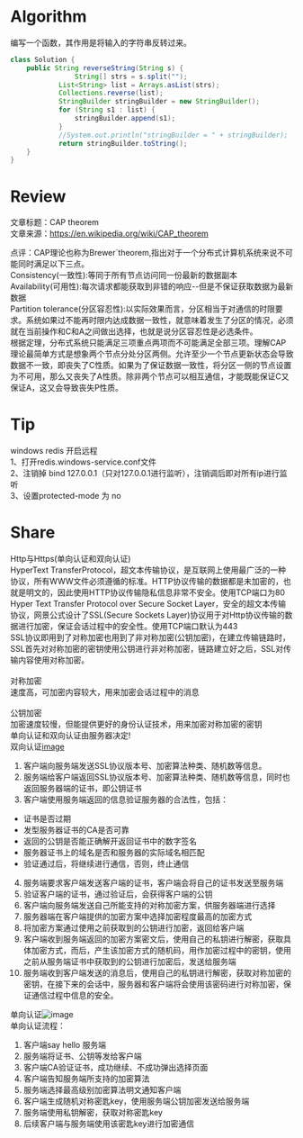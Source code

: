 # Algorithm
编写一个函数，其作用是将输入的字符串反转过来。
```Java
class Solution {
    public String reverseString(String s) {
 				String[] strs = s.split("");
			List<String> list = Arrays.asList(strs);
			Collections.reverse(list);
			StringBuilder stringBuilder = new StringBuilder();
			for (String s1 : list) {
				stringBuilder.append(s1);
			}
			//System.out.println("stringBuilder = " + stringBuilder);
			return stringBuilder.toString();
    }
}
```

# Review

文章标题：CAP theorem<br>
文章来源：https://en.wikipedia.org/wiki/CAP_theorem<br>

点评：CAP理论也称为Brewer`theorem,指出对于一个分布式计算机系统来说不可能同时满足以下三点。<br>
Consistency(一致性):等同于所有节点访问同一份最新的数据副本<br>
Availability(可用性):每次请求都能获取到非错的响应--但是不保证获取数据为最新数据<br>
Partition tolerance(分区容忍性):以实际效果而言，分区相当于对通信的时限要求。系统如果过不能再时限内达成数据一致性，就意味着发生了分区的情况，必须就在当前操作和C和A之间做出选择，也就是说分区容忍性是必选条件。<br>
根据定理，分布式系统只能满足三项重点两项而不可能满足全部三项。理解CAP理论最简单方式是想象两个节点分处分区两侧。允许至少一个节点更新状态会导致数据不一致，即丧失了C性质。如果为了保证数据一致性，将分区一侧的节点设置为不可用，那么又丧失了A性质。除非两个节点可以相互通信，才能既能保证C又保证A，这又会导致丧失P性质。

# Tip
windows redis 开启远程<br>
1、打开redis.windows-service.conf文件<br> 
2、注销掉 bind 127.0.0.1（只对127.0.0.1进行监听），注销调后即对所有ip进行监听 <br>
3、设置protected-mode 为 no <br>
# Share
Http与Https(单向认证和双向认证)<br>
HyperText TransferProtocol，超文本传输协议，是互联网上使用最广泛的一种协议，所有WWW文件必须遵循的标准。HTTP协议传输的数据都是未加密的，也就是明文的，因此使用HTTP协议传输隐私信息非常不安全。使用TCP端口为80<br>
Hyper Text Transfer Protocol over Secure Socket Layer，安全的超文本传输协议，网景公式设计了SSL(Secure Sockets Layer)协议用于对Http协议传输的数据进行加密，保证会话过程中的安全性。使用TCP端口默认为443<br>
SSL协议即用到了对称加密也用到了非对称加密(公钥加密)，在建立传输链路时，SSL首先对对称加密的密钥使用公钥进行非对称加密，链路建立好之后，SSL对传输内容使用对称加密。<br>
<br>
对称加密 <br>
速度高，可加密内容较大，用来加密会话过程中的消息<br>
<br>
公钥加密 <br>
加密速度较慢，但能提供更好的身份认证技术，用来加密对称加密的密钥<br>
单向认证和双向认证由服务器决定!<br>双向认证[image](https://img-blog.csdn.net/20160310160519781)<br>
1. 客户端向服务端发送SSL协议版本号、加密算法种类、随机数等信息。
2. 服务端给客户端返回SSL协议版本号、加密算法种类、随机数等信息，同时也返回服务器端的证书，即公钥证书
3. 客户端使用服务端返回的信息验证服务器的合法性，包括：

- 证书是否过期
- 发型服务器证书的CA是否可靠
- 返回的公钥是否能正确解开返回证书中的数字签名
- 服务器证书上的域名是否和服务器的实际域名相匹配
- 验证通过后，将继续进行通信，否则，终止通信

4. 服务端要求客户端发送客户端的证书，客户端会将自己的证书发送至服务端
5. 验证客户端的证书，通过验证后，会获得客户端的公钥
6. 客户端向服务端发送自己所能支持的对称加密方案，供服务器端进行选择
7. 服务器端在客户端提供的加密方案中选择加密程度最高的加密方式
8. 将加密方案通过使用之前获取到的公钥进行加密，返回给客户端
9. 客户端收到服务端返回的加密方案密文后，使用自己的私钥进行解密，获取具体加密方式，而后，产生该加密方式的随机码，用作加密过程中的密钥，使用之前从服务端证书中获取到的公钥进行加密后，发送给服务端
10. 服务端收到客户端发送的消息后，使用自己的私钥进行解密，获取对称加密的密钥，在接下来的会话中，服务器和客户端将会使用该密码进行对称加密，保证通信过程中信息的安全。

单向认证![image](https://upload-images.jianshu.io/upload_images/2209282-b9cdd03f49bc860d?imageMogr2/auto-orient/striphttps://upload-images.jianshu.io/upload_images/2209282-b9cdd03f49bc860d?imageMogr2/auto-orient/strip%7CimageView2/2/w/1000/format/webp) <br>
单向认证流程：
1. 客户端say hello 服务端
2. 服务端将证书、公钥等发给客户端
3. 客户端CA验证证书，成功继续、不成功弹出选择页面
4. 客户端告知服务端所支持的加密算法
5. 服务端选择最高级别加密算法明文通知客户端
6. 客户端生成随机对称密匙key，使用服务端公钥加密发送给服务端
7. 服务端使用私钥解密，获取对称密匙key
8. 后续客户端与服务端使用该密匙key进行加密通信
